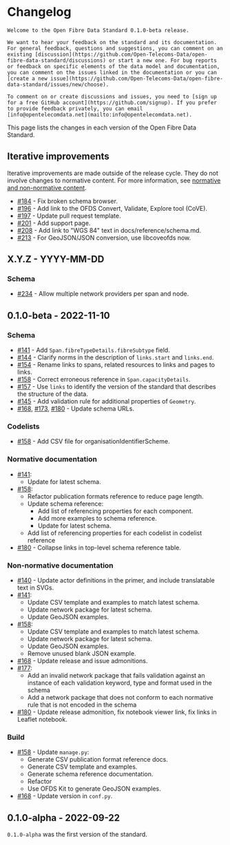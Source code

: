 # Changelog

```{admonition} 0.1.0-beta release
Welcome to the Open Fibre Data Standard 0.1.0-beta release.

We want to hear your feedback on the standard and its documentation. For general feedback, questions and suggestions, you can comment on an existing [discussion](https://github.com/Open-Telecoms-Data/open-fibre-data-standard/discussions) or start a new one. For bug reports or feedback on specific elements of the data model and documentation, you can comment on the issues linked in the documentation or you can [create a new issue](https://github.com/Open-Telecoms-Data/open-fibre-data-standard/issues/new/choose).

To comment on or create discussions and issues, you need to [sign up for a free GitHub account](https://github.com/signup). If you prefer to provide feedback privately, you can email [info@opentelecomdata.net](mailto:info@opentelecomdata.net).
```

This page lists the changes in each version of the Open Fibre Data Standard.

## Iterative improvements

Iterative improvements are made outside of the release cycle. They do not involve changes to normative content. For more information, see [normative and non-normative content](../governance/index.md#normative-and-non-normative-content).

- [#184](https://github.com/Open-Telecoms-Data/open-fibre-data-standard/pull/184) - Fix broken schema browser.
- [#196](https://github.com/Open-Telecoms-Data/open-fibre-data-standard/pull/196) - Add link to the OFDS Convert, Validate, Explore tool (CoVE).
- [#197](https://github.com/Open-Telecoms-Data/open-fibre-data-standard/pull/197) - Update pull request template.
- [#201](https://github.com/Open-Telecoms-Data/open-fibre-data-standard/pull/201) - Add support page.
- [#208](https://github.com/Open-Telecoms-Data/open-fibre-data-standard/pull/208) - Add link to "WGS 84" text in docs/reference/schema.md.
- [#213](https://github.com/Open-Telecoms-Data/open-fibre-data-standard/pull/213) - For GeoJSON/JSON conversion, use libcoveofds now.

## X.Y.Z - YYYY-MM-DD

### Schema

- [#234](https://github.com/Open-Telecoms-Data/open-fibre-data-standard/pull/234) - Allow multiple network providers per span and node.

## 0.1.0-beta - 2022-11-10

### Schema

- [#141](https://github.com/Open-Telecoms-Data/open-fibre-data-standard/pull/141) - Add `Span.fibreTypeDetails.fibreSubtype` field.
- [#144](https://github.com/Open-Telecoms-Data/open-fibre-data-standard/pull/144) - Clarify norms in the description of `links.start` and `links.end`.
- [#154](https://github.com/Open-Telecoms-Data/open-fibre-data-standard/pull/154) - Rename links to spans, related resources to links and pages to links.
- [#158](https://github.com/Open-Telecoms-Data/open-fibre-data-standard/pull/158) - Correct erroneous reference in `Span.capacityDetails`.
- [#157](https://github.com/Open-Telecoms-Data/open-fibre-data-standard/pull/157) - Use `links` to identify the version of the standard that describes the structure of the data.
- [#145](https://github.com/Open-Telecoms-Data/open-fibre-data-standard/pull/145) - Add validation rule for additional properties of `Geometry`.
- [#168](https://github.com/Open-Telecoms-Data/open-fibre-data-standard/pull/168), [#173](https://github.com/Open-Telecoms-Data/open-fibre-data-standard/pull/173), [#180](https://github.com/Open-Telecoms-Data/open-fibre-data-standard/pull/180) - Update schema URLs.

### Codelists

- [#158](https://github.com/Open-Telecoms-Data/open-fibre-data-standard/pull/158) - Add CSV file for organisationIdentifierScheme.

### Normative documentation

- [#141](https://github.com/Open-Telecoms-Data/open-fibre-data-standard/pull/141):
  - Update for latest schema.
- [#158](https://github.com/Open-Telecoms-Data/open-fibre-data-standard/pull/158):
  - Refactor publication formats reference to reduce page length.
  - Update schema reference:
    - Add list of referencing properties for each component.
    - Add more examples to schema reference.
    - Update for latest schema.
  - Add list of referencing properties for each codelist in codelist reference
- [#180](https://github.com/Open-Telecoms-Data/open-fibre-data-standard/pull/180) - Collapse links in top-level schema reference table.

### Non-normative documentation

- [#140](https://github.com/Open-Telecoms-Data/open-fibre-data-standard/pull/140) - Update actor definitions in the primer, and include translatable text in SVGs.
- [#141](https://github.com/Open-Telecoms-Data/open-fibre-data-standard/pull/141):
  - Update CSV template and examples to match latest schema.
  - Update network package for latest schema.
  - Update GeoJSON examples.
- [#158](https://github.com/Open-Telecoms-Data/open-fibre-data-standard/pull/158):
  - Update CSV template and examples to match latest schema.
  - Update network package for latest schema.
  - Update GeoJSON examples.
  - Remove unused blank JSON example.
- [#168](https://github.com/Open-Telecoms-Data/open-fibre-data-standard/pull/168) - Update release and issue admonitions.
- [#177](https://github.com/Open-Telecoms-Data/open-fibre-data-standard/pull/177):
  - Add an invalid network package that fails validation against an instance of each validation keyword, type and format used in the schema
  - Add a network package that does not conform to each normative rule that is not encoded in the schema
- [#180](https://github.com/Open-Telecoms-Data/open-fibre-data-standard/pull/180) - Update release admonition, fix notebook viewer link, fix links in Leaflet notebook.

### Build

- [#158](https://github.com/Open-Telecoms-Data/open-fibre-data-standard/pull/158) - Update `manage.py`:
  - Generate CSV publication format reference docs.
  - Generate CSV template and examples.
  - Generate schema reference documentation.
  - Refactor
  - Use OFDS Kit to generate GeoJSON examples.
- [#168](https://github.com/Open-Telecoms-Data/open-fibre-data-standard/pull/168) - Update version in `conf.py`.

## 0.1.0-alpha - 2022-09-22

`0.1.0-alpha` was the first version of the standard.
